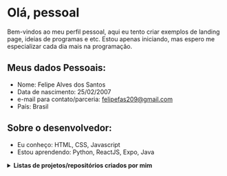 # Olá, pessoal

Bem-vindos ao meu perfil pessoal, aqui eu tento criar exemplos de landing page, ideias de programas e etc. Estou apenas iniciando, mas espero me especializar cada dia mais na programação.

## Meus dados Pessoais:

- Nome: Felipe Alves dos Santos
- Data de nascimento: 25/02/2007
- e-mail para contato/parceria: felipefas209@gmail.com
- País: Brasil

## Sobre o desenvolvedor:

- Eu conheço: HTML, CSS, Javascript
- Estou aprendendo: Python, ReactJS, Expo, Java
<details>
  <summary><b>Listas de projetos/repositórios criados por mim</b></summary>
  
  ## Criado (em desenvolvimento):
  
  - <a href = "https://github.com/FelipeAlves-25/Morgana">Morgana</a>
  - <a href = "https://github.com/FelipeAlves-25/ChatBot-da-zueira">ChatBot da zueira</a>
</details>
